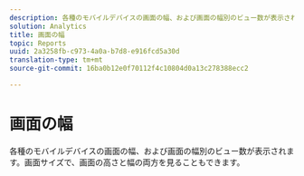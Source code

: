 ```yaml
---
description: 各種のモバイルデバイスの画面の幅、および画面の幅別のビュー数が表示されます。画面サイズで、画面の高さと幅の両方を見ることもできます。
solution: Analytics
title: 画面の幅
topic: Reports
uuid: 2a3258fb-c973-4a0a-b7d8-e916fcd5a30d
translation-type: tm+mt
source-git-commit: 16ba0b12e0f70112f4c10804d0a13c278388ecc2

---
```



# 画面の幅

各種のモバイルデバイスの画面の幅、および画面の幅別のビュー数が表示されます。画面サイズで、画面の高さと幅の両方を見ることもできます。

